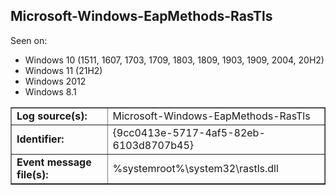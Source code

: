 ## Microsoft-Windows-EapMethods-RasTls

Seen on:
* Windows 10 (1511, 1607, 1703, 1709, 1803, 1809, 1903, 1909, 2004, 20H2)
* Windows 11 (21H2)
* Windows 2012
* Windows 8.1

<table border="1" class="docutils">
  <tbody>
    <tr>
      <td><b>Log source(s):</b></td>
      <td>Microsoft-Windows-EapMethods-RasTls</td>
    </tr>
    <tr>
      <td><b>Identifier:</b></td>
      <td>{9cc0413e-5717-4af5-82eb-6103d8707b45}</td>
    </tr>
    <tr>
      <td><b>Event message file(s):</b></td>
      <td>%systemroot%\system32\rastls.dll</td>
    </tr>
  </tbody>
</table>

&nbsp;

